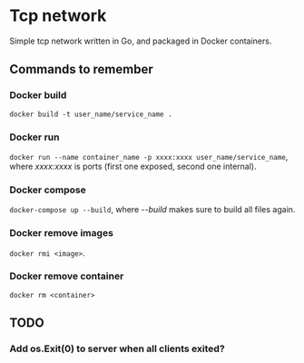 # Tcp network

Simple tcp network written in Go, and packaged in Docker containers.

## Commands to remember

### Docker build

`docker build -t user_name/service_name .`

### Docker run

`docker run --name container_name -p xxxx:xxxx user_name/service_name`, where _xxxx:xxxx_ is ports (first one exposed, second one internal).

### Docker compose

`docker-compose up --build`, where _--build_ makes sure to build all files again.

### Docker remove images

`docker rmi <image>`.

### Docker remove container

`docker rm <container>`

## TODO

### Add os.Exit(0) to server when all clients exited?